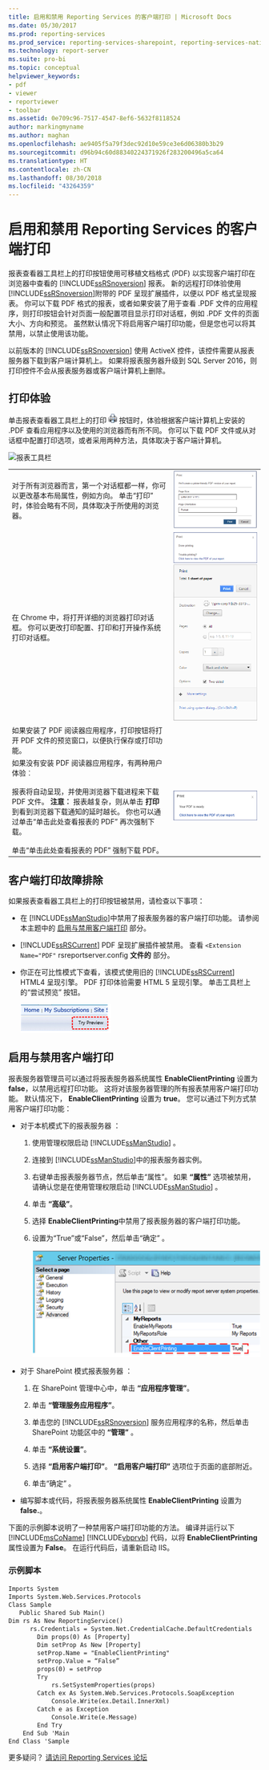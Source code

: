```yaml
---
title: 启用和禁用 Reporting Services 的客户端打印 | Microsoft Docs
ms.date: 05/30/2017
ms.prod: reporting-services
ms.prod_service: reporting-services-sharepoint, reporting-services-native
ms.technology: report-server
ms.suite: pro-bi
ms.topic: conceptual
helpviewer_keywords:
- pdf
- viewer
- reportviewer
- toolbar
ms.assetid: 0e709c96-7517-4547-8ef6-5632f8118524
author: markingmyname
ms.author: maghan
ms.openlocfilehash: ae9405f5a79f3dec92d10e59ce3e6d06380b3b29
ms.sourcegitcommit: d96b94c60d88340224371926f283200496a5ca64
ms.translationtype: HT
ms.contentlocale: zh-CN
ms.lasthandoff: 08/30/2018
ms.locfileid: "43264359"
---
```

# <a name="enable-and-disable-client-side-printing-for-reporting-services"></a>启用和禁用 Reporting Services 的客户端打印

  报表查看器工具栏上的打印按钮使用可移植文档格式 (PDF) 以实现客户端打印在浏览器中查看的 [!INCLUDE[ssRSnoversion](../../includes/ssrsnoversion-md.md)] 报表。 新的远程打印体验使用 [!INCLUDE[ssRSnoversion](../../includes/ssrsnoversion-md.md)]附带的 PDF 呈现扩展插件，以便以 PDF 格式呈现报表。 你可以下载 PDF 格式的报表，或者如果安装了用于查看 .PDF 文件的应用程序，则打印按钮会针对页面一般配置项目显示打印对话框，例如 .PDF 文件的页面大小、方向和预览。 虽然默认情况下将启用客户端打印功能，但是您也可以将其禁用，以禁止使用该功能。  
  
 以前版本的 [!INCLUDE[ssRSnoversion](../../includes/ssrsnoversion-md.md)] 使用 ActiveX 控件，该控件需要从报表服务器下载到客户端计算机上。 如果将报表服务器升级到 SQL Server 2016，则打印控件不会从报表服务器或客户端计算机上删除。  

##  <a name="bkmk_clientside_printexpereince"></a> 打印体验  
 单击报表查看器工具栏上的打印 ![htmlviewer_print](../../reporting-services/report-server/media/htmlviewer-print.png "htmlviewer_print") 按钮时，体验根据客户端计算机上安装的 .PDF 查看应用程序以及使用的浏览器而有所不同。   你可以下载 PDF 文件或从对话框中配置打印选项，或者采用两种方法，具体取决于客户端计算机。  
  
 ![报表工具栏](../../reporting-services/media/ssrs-htmlviewer-toolbar.png "Report toolbar")  
  
|||  
|-|-|  
|对于所有浏览器而言，第一个对话框都一样，你可以更改基本布局属性，例如方向。 单击“打印” 时，体验会略有不同，具体取决于所使用的浏览器。|![ssrs_pdfprint_chrome1](../../reporting-services/report-server/media/ssrs-pdfprint-chrome1.png "ssrs_pdfprint_chrome1")|  
|在 Chrome 中，将打开详细的浏览器打印对话框。   你可以更改打印配置、打印和打开操作系统打印对话框。|![ssrs_pdfprint_chrome2](../../reporting-services/report-server/media/ssrs-pdfprint-chrome2.png "ssrs_pdfprint_chrome2") ![ssrs_pdfprint_chrome3.png](../../reporting-services/report-server/media/ssrs-pdfprint-chrome3-png.png "ssrs_pdfprint_chrome3.png")|  
|如果安装了 PDF 阅读器应用程序，打印按钮将打开 PDF 文件的预览窗口，以便执行保存或打印功能。||  
|如果没有安装 PDF 阅读器应用程序，有两种用户体验︰<br /><br /> 报表将自动呈现，并使用浏览器下载进程来下载 PDF 文件。   **注意︰** 报表越复杂，则从单击 **打印** 到看到浏览器下载通知的延时越长。 你也可以通过单击“单击此处查看报表的 PDF” 再次强制下载。<br /><br /> 单击“单击此处查看报表的 PDF” 强制下载 PDF。|![ssrs_pdfprint_firefox2](../../reporting-services/report-server/media/ssrs-pdfprint-firefox2.png "ssrs_pdfprint_firefox2")|  
  
##  <a name="bkmk_troubleshoot_clientsideprinting"></a> 客户端打印故障排除  
 如果报表查看器工具栏上的打印按钮被禁用，请检查以下事项：  
  
-   在 [!INCLUDE[ssManStudio](../../includes/ssmanstudio-md.md)]中禁用了报表服务器的客户端打印功能。 请参阅本主题中的  [启用与禁用客户端打印](#bkmk_enable) 部分。  
  
-   [!INCLUDE[ssRSCurrent](../../includes/ssrscurrent-md.md)] PDF 呈现扩展插件被禁用。 查看 `<Extension Name="PDF"` rsreportserver.config **文件的** 部分。  
  
-   你正在可比性模式下查看，该模式使用旧的 [!INCLUDE[ssRSCurrent](../../includes/ssrscurrent-md.md)] HTML4 呈现引擎。 PDF 打印体验需要 HTML 5 呈现引擎。  单击工具栏上的“尝试预览”  按钮。  
  
     ![ssrs_html5_switch2html5](../../reporting-services/report-server/media/ssrs-html5-switch2html5.png "ssrs_html5_switch2html5")  
  
##  <a name="bkmk_enable"></a> 启用与禁用客户端打印  
 报表服务器管理员可以通过将报表服务器系统属性 **EnableClientPrinting** 设置为 **false**，以禁用远程打印功能。 这将对该服务器管理的所有报表禁用客户端打印功能。 默认情况下， **EnableClientPrinting** 设置为 **true**。 您可以通过下列方式禁用客户端打印功能：  
  
-   对于本机模式下的报表服务器 ：  
  
    1.  使用管理权限启动 [!INCLUDE[ssManStudio](../../includes/ssmanstudio-md.md)] 。  
  
    2.  连接到 [!INCLUDE[ssManStudio](../../includes/ssmanstudio-md.md)]中的报表服务器实例。  
  
    3.  右键单击报表服务器节点，然后单击“属性”。 如果 **“属性”** 选项被禁用，请确认您是在使用管理权限启动 [!INCLUDE[ssManStudio](../../includes/ssmanstudio-md.md)] 。  
  
    4.  单击 **“高级”**。  
  
    5.  选择 **EnableClientPrinting**中禁用了报表服务器的客户端打印功能。  
  
    6.  设置为“True”或“False”，然后单击“确定” 。  
  
         ![ssrs_ssmsproperties_clientprinting](../../reporting-services/report-server/media/ssrs-ssmsproperties-clientprinting.png "ssrs_ssmsproperties_clientprinting")  
  
-   对于 SharePoint 模式报表服务器 ：  
  
    1.  在 SharePoint 管理中心中，单击 **“应用程序管理”**。  
  
    2.  单击 **“管理服务应用程序”**。  
  
    3.  单击您的 [!INCLUDE[ssRSnoversion](../../includes/ssrsnoversion-md.md)] 服务应用程序的名称，然后单击 SharePoint 功能区中的 **“管理”** 。  
  
    4.  单击 **“系统设置”**。  
  
    5.  选择 **“启用客户端打印”**。 **“启用客户端打印”** 选项位于页面的底部附近。  
  
    6.  单击“确定” 。  
  
-   编写脚本或代码，将报表服务器系统属性 **EnableClientPrinting** 设置为 **false.**。  
  
 下面的示例脚本说明了一种禁用客户端打印功能的方法。 编译并运行以下 [!INCLUDE[msCoName](../../includes/msconame-md.md)] [!INCLUDE[vbprvb](../../includes/vbprvb-md.md)] 代码，以将 **EnableClientPrinting** 属性设置为 **False**。 在运行代码后，请重新启动 IIS。  
  
### <a name="sample-script"></a>示例脚本  
  
```  
Imports System  
Imports System.Web.Services.Protocols  
Class Sample  
   Public Shared Sub Main()  
Dim rs As New ReportingService()  
      rs.Credentials = System.Net.CredentialCache.DefaultCredentials  
        Dim props(0) As [Property]  
        Dim setProp As New [Property]  
        setProp.Name = "EnableClientPrinting"  
        setProp.Value = “False”   
        props(0) = setProp  
        Try  
            rs.SetSystemProperties(props)  
        Catch ex As System.Web.Services.Protocols.SoapException  
            Console.Write(ex.Detail.InnerXml)  
        Catch e as Exception  
            Console.Write(e.Message)  
        End Try  
    End Sub 'Main  
End Class 'Sample  
```

更多疑问？ [请访问 Reporting Services 论坛](http://go.microsoft.com/fwlink/?LinkId=620231)
